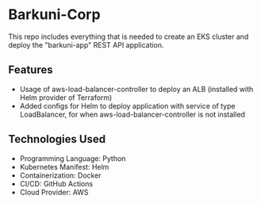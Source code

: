 # Barkuni-Corp

This repo includes everything that is needed to create an EKS cluster and deploy the "barkuni-app" REST API application.

## Features

- Usage of aws-load-balancer-controller to deploy an ALB (installed with Helm provider of Terraform)
- Added configs for Helm to deploy application with service of type LoadBalancer, for when aws-load-balancer-controller is not installed

## Technologies Used

- Programming Language: Python
- Kubernetes Manifest: Helm
- Containerization: Docker
- CI/CD: GitHub Actions
- Cloud Provider: AWS
